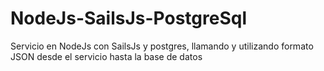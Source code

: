 # NodeJs-SailsJs-PostgreSql
Servicio en NodeJs con SailsJs y postgres, llamando y utilizando formato JSON desde el servicio hasta la base de datos

